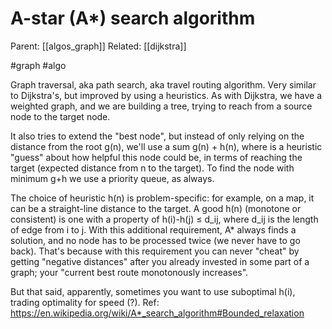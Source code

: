 # A-star (A*) search algorithm

Parent: [[algos_graph]]
Related:  [[dijkstra]]

#graph #algo


Graph traversal, aka path search, aka travel routing algorithm. Very similar to Dijkstra's, but improved by using a heuristics. As with Dijkstra, we have a weighted graph, and we are building a tree, trying to reach from a source node to the target node.

It also tries to extend the "best node", but instead of only relying on the distance from the root g(n), we'll use a sum g(n) + h(n), where is a heuristic "guess" about how helpful this node could be, in terms of reaching the target (expected distance from n to the target). To find the node with minimum g+h we use a priority queue, as always.

The choice of heuristic h(n) is problem-specific: for example, on a map, it can be a straight-line distance to the target. A good h(n) (monotone or consistent) is one with a property of h(i)-h(j) ≤ d_ij, where d_ij is the length of edge from i to j. With this additional requirement, A* always finds a solution, and no node has to be processed twice (we never have to go back). That's because with this requirement you can never "cheat" by getting "negative distances" after you already invested in some part of a graph; your "current best route monotonously increases".

But that said, apparently, sometimes you want to use suboptimal h(i), trading optimality for speed (?). Ref: https://en.wikipedia.org/wiki/A*_search_algorithm#Bounded_relaxation